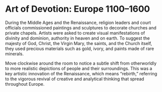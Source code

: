 # Art of Devotion: Europe 1100–1600

During the Middle Ages and the Renaissance, religion leaders and court officials commissioned paintings and sculptures to decorate churches and private chapels. Artists were asked to create visual manifestations of divinity and dominion, authority in heaven and on earth. To suggest the majesty of God, Christ, the Virgin Mary, the saints, and the Church itself, they used precious materials such as gold, ivory, and paints made of rare minerals.<span class="Apple-converted-space"> </span>

Move clockwise around the room to notice a subtle shift from otherworldly to more realistic depictions of people and their surroundings. This was a key artistic innovation of the Renaissance, which means “rebirth,” referring to the vigorous revival of creative and analytical thinking that spread throughout Europe.<span class="Apple-converted-space"> </span>


